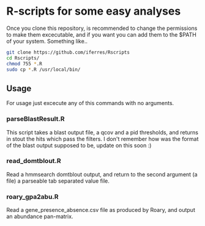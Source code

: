 # R-scripts for some easy analyses
Once you clone this repository, is recommended to change the permissions to make them excecutable, and if you want you can add them to the $PATH of your system.
Something like..

```bash
git clone https://github.com/iferres/Rscripts
cd Rscripts/
chmod 755 *.R
sudo cp *.R /usr/local/bin/
```

## Usage
For usage just excecute any of this commands with no arguments.

### parseBlastResult.R
This script takes a blast output file, a qcov and a pid thresholds, and returns in stout the hits which pass the filters.
I don't remember how was the format of the blast output supposed to be, update on this soon :)


### read_domtblout.R 
Read a hmmsearch domtblout output, and return to the second argument (a file) a parseable tab separated value file.


### roary_gpa2abu.R
Read a gene_presence_absence.csv file as produced by Roary, and output an abundance pan-matrix.


